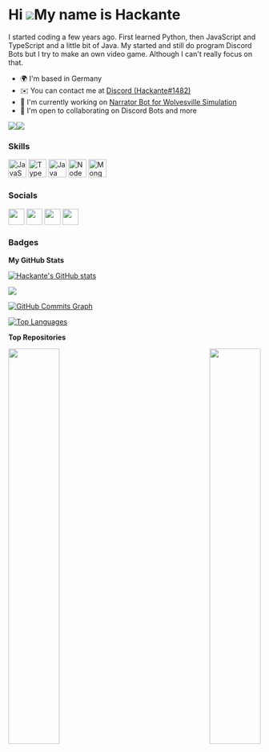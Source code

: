 Hi ![](https://user-images.githubusercontent.com/18350557/176309783-0785949b-9127-417c-8b55-ab5a4333674e.gif)My name is Hackante
================================================================================================================================

I started coding a few years ago. First learned Python, then JavaScript and TypeScript and a little bit of Java. My started and still do program Discord Bots but I try to make an own video game. Although I can't really focus on that.

* 🌍  I'm based in Germany
* ✉️  You can contact me at [Discord (Hackante#1482)](mailto:Discord (Hackante#1482) )
* 🚀  I'm currently working on [Narrator Bot for Wolvesville Simulation](http://github.com/wwosimulation/Narrator-Bot)
* 🤝  I'm open to collaborating on Discord Bots and more

<a href="https://www.twitter.com/Hackante" target="_blank" rel="noreferrer"><img
src="https://img.shields.io/twitter/follow/Hackante?logo=twitter&style=for-the-badge&color=0891b2&labelColor=1c1917"
/></a><a href="https://www.github.com/Hackante" target="_blank" rel="noreferrer"><img
src="https://img.shields.io/github/followers/Hackante?logo=github&style=for-the-badge&color=0891b2&labelColor=1c1917" /></a>
### Skills

<p align="left">
<a href="https://developer.mozilla.org/en-US/docs/Web/JavaScript" target="_blank" rel="noreferrer"><img src="https://raw.githubusercontent.com/danielcranney/readme-generator/main/public/icons/skills/javascript-colored.svg" width="36" height="36" alt="JavaScript" /></a>
<a href="https://www.typescriptlang.org/" target="_blank" rel="noreferrer"><img src="https://raw.githubusercontent.com/danielcranney/readme-generator/main/public/icons/skills/typescript-colored.svg" width="36" height="36" alt="TypeScript" /></a>
<a href="https://www.oracle.com/java/" target="_blank" rel="noreferrer"><img src="https://raw.githubusercontent.com/danielcranney/readme-generator/main/public/icons/skills/java-colored.svg" width="36" height="36" alt="Java" /></a>
<a href="https://nodejs.org/en/" target="_blank" rel="noreferrer"><img src="https://raw.githubusercontent.com/danielcranney/readme-generator/main/public/icons/skills/nodejs-colored.svg" width="36" height="36" alt="NodeJS" /></a>
<a href="https://www.mongodb.com/" target="_blank" rel="noreferrer"><img src="https://raw.githubusercontent.com/danielcranney/readme-generator/main/public/icons/skills/mongodb-colored.svg" width="36" height="36" alt="MongoDB" /></a>
</p>

### Socials

<p align="left"> <a href="https://www.codepen.io/Hackante" target="_blank" rel="noreferrer"><img src="https://raw.githubusercontent.com/danielcranney/readme-generator/main/public/icons/socials/codepen-dark.svg" width="32" height="32" /></a> <a href="https://discord.com/users/517335997172809728 " target="_blank" rel="noreferrer"><img src="https://raw.githubusercontent.com/danielcranney/readme-generator/main/public/icons/socials/discord.svg" width="32" height="32" /></a> <a href="https://www.github.com/Hackante" target="_blank" rel="noreferrer"><img src="https://raw.githubusercontent.com/danielcranney/readme-generator/main/public/icons/socials/github-dark.svg" width="32" height="32" /></a> <a href="https://www.twitter.com/Hackante" target="_blank" rel="noreferrer"><img src="https://raw.githubusercontent.com/danielcranney/readme-generator/main/public/icons/socials/twitter.svg" width="32" height="32" /></a></p>

### Badges

<b>My GitHub Stats</b>

<a href="http://www.github.com/Hackante"><img src="https://github-readme-stats.vercel.app/api?username=Hackante&show_icons=true&hide=&count_private=true&title_color=0891b2&text_color=ffffff&icon_color=0891b2&bg_color=1c1917&hide_border=true&show_icons=true" alt="Hackante's GitHub stats" /></a>

<a href="http://www.github.com/Hackante"><img src="https://github-readme-streak-stats.herokuapp.com/?user=Hackante&stroke=ffffff&background=1c1917&ring=0891b2&fire=0891b2&currStreakNum=ffffff&currStreakLabel=0891b2&sideNums=ffffff&sideLabels=ffffff&dates=ffffff&hide_border=true" /></a>

<a href="http://www.github.com/Hackante"><img src="https://activity-graph.herokuapp.com/graph?username=Hackante&bg_color=1c1917&color=ffffff&line=0891b2&point=ffffff&area_color=1c1917&area=true&hide_border=true&custom_title=GitHub%20Commits%20Graph" alt="GitHub Commits Graph" /></a>

<a href="https://github.com/Hackante" align="left"><img src="https://github-readme-stats.vercel.app/api/top-langs/?username=Hackante&langs_count=10&title_color=0891b2&text_color=ffffff&icon_color=0891b2&bg_color=1c1917&hide_border=true&locale=en&custom_title=Top%20%Languages" alt="Top Languages" /></a>

<b>Top Repositories</b>

<div width="100%" align="center"><a href="https://github.com/Hackante/SpaceExplorer" align="left"><img align="left" width="45%" src="https://github-readme-stats.vercel.app/api/pin/?username=Hackante&repo=SpaceExplorer&title_color=0891b2&text_color=ffffff&icon_color=0891b2&bg_color=1c1917&hide_border=true&locale=en" /></a><a href="https://github.com/Hackante/Narrator-bot" align="right"><img align="right" width="45%" src="https://github-readme-stats.vercel.app/api/pin/?username=Hackante&repo=Narrator-bot&title_color=0891b2&text_color=ffffff&icon_color=0891b2&bg_color=1c1917&hide_border=true&locale=en" /></a></div><br /><br /><br /><br /><br /><br /><br />
